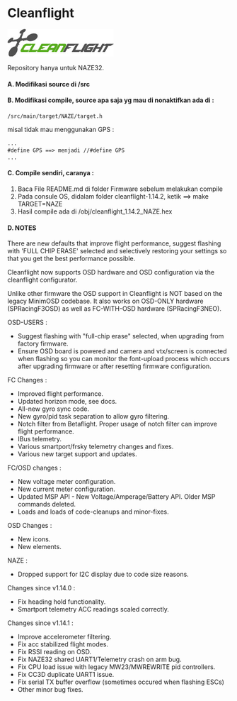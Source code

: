# Cleanflight

![Cleanflight](cleanflight-1.14.2/docs/assets/cleanflight/cleanflight-logo-light-wide-1-240px.jpg)

Repository hanya untuk NAZE32.


#### A. Modifikasi source di /src

#### B. Modifikasi compile, source apa saja yg mau di nonaktifkan ada di :

    /src/main/target/NAZE/target.h

   misal tidak mau menggunakan GPS :
   
    ...
    #define GPS ==> menjadi //#define GPS
    ...

#### C. Compile sendiri, caranya :

   1. Baca File README.md di folder Firmware sebelum melakukan compile
   2. Pada consule OS, didalam folder cleanflight-1.14.2, ketik ==> make TARGET=NAZE
   3. Hasil compile ada di /obj/cleanflight_1.14.2_NAZE.hex

#### D. NOTES

  There are new defaults that improve flight performance, suggest flashing with 'FULL CHIP ERASE' selected and selectively restoring your settings so that you get the best performance possible.

  Cleanflight now supports OSD hardware and OSD configuration via the cleanflight configurator.

  Unlike other firmware the OSD support in Cleanflight is NOT based on the legacy MinimOSD codebase. It also works on OSD-ONLY hardware (SPRacingF3OSD) as well as FC-WITH-OSD hardware (SPRacingF3NEO).


  OSD-USERS :

  - Suggest flashing with "full-chip erase" selected, when upgrading from factory firmware.
  - Ensure OSD board is powered and camera and vtx/screen is connected when flashing so you can monitor the font-upload process which occurs after upgrading firmware or after resetting firmware configuration.

  FC Changes :

  - Improved flight performance.
  - Updated horizon mode, see docs.
  - All-new gyro sync code.
  - New gyro/pid task separation to allow gyro filtering.
  - Notch filter from Betaflight. Proper usage of notch filter can improve flight performance.
  - IBus telemetry.
  - Various smartport/frsky telemetry changes and fixes.
  - Various new target support and updates.

  FC/OSD changes :

  - New voltage meter configuration.
  - New current meter configuration.
  - Updated MSP API - New Voltage/Amperage/Battery API. Older MSP commands deleted.
  - Loads and loads of code-cleanups and minor-fixes.

  OSD Changes :

  - New icons.
  - New elements.

  NAZE :

  - Dropped support for I2C display due to code size reasons.

  Changes since v1.14.0 :

  - Fix heading hold functionality.
  - Smartport telemetry ACC readings scaled correctly.

  Changes since v1.14.1 :

  - Improve accelerometer filtering.
  - Fix acc stabilized flight modes.
  - Fix RSSI reading on OSD.
  - Fix NAZE32 shared UART1/Telemetry crash on arm bug.
  - Fix CPU load issue with legacy MW23/MWREWRITE pid controllers.
  - Fix CC3D duplicate UART1 issue.
  - Fix serial TX buffer overflow (sometimes occured when flashing ESCs)
  - Other minor bug fixes.
